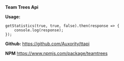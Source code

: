 **Team Trees Api**

**Usage:**
```JS
getStatistics(true, true, false).then(response => {
    console.log(response);
});
```

**Github:**
https://github.com/Auxority/ttapi

**NPM**
https://www.npmjs.com/package/teamtrees
